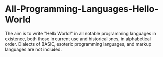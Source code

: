 # All-Programming-Languages-Hello-World
The aim is to write "Hello World!" in all notable programming languages in existence, both those in current use and historical ones, in alphabetical order. Dialects of BASIC, esoteric programming languages, and markup languages are not included.
